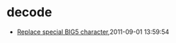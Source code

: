 # decode
* [Replace special BIG5 character](/2011/2011-09-01-replace-char-with-ufffd-when-decode-failed),2011-09-01 13:59:54
